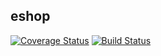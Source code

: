 ## eshop

[![Coverage Status](https://coveralls.io/repos/github/pivstone/eshop/badge.svg?branch=master)](https://coveralls.io/github/pivstone/eshop?branch=master)
[![Build Status](https://travis-ci.org/pivstone/eshop.svg?branch=master)](https://travis-ci.org/pivstone/eshop)